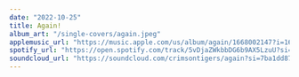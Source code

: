 ```yaml
---
date: "2022-10-25"
title: Again!
album_art: "/single-covers/again.jpeg"
applemusic_url: "https://music.apple.com/us/album/again/1668002147?i=1668002148"
spotify_url: "https://open.spotify.com/track/5vDjaZWkbbDG6b9AX5LzuU?si=c7defe609eda4452"
soundcloud_url: "https://soundcloud.com/crimsontigers/again?si=7ba1dd87e7ff4986a46be9560cac67bc&utm_source=clipboard&utm_medium=text&utm_campaign=social_sharing"
---
```


